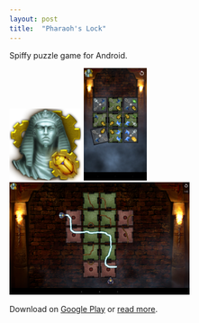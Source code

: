 ```yaml
---
layout: post
title:  "Pharaoh's Lock"
---
```


Spiffy puzzle game for Android.

![Pharaoh's Lock icon](pharaohslock.png)
<img src="pharaohslock1.png" alt="phone screenshot" style="height: 200px">
<img src="pharaohslock2.png" alt="tablet screenshot" style="height: 200px">

Download on [Google Play](https://play.google.com/store/apps/details?id=com.galdurgames.pharaohslock)
or [read more](http://galdurgames.com/).
